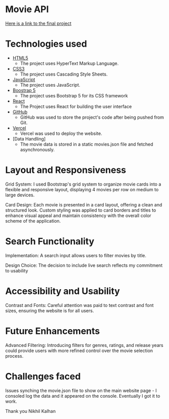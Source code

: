 # Movie API

[Here is a link to the final project](https://alma-economics-9gn3.vercel.app/)

# Technologies used

-   [HTML5](https://en.wikipedia.org/wiki/HTML)
    -   The project uses HyperText Markup Language.
-   [CSS3](https://en.wikipedia.org/wiki/CSS)
    -   The project uses Cascading Style Sheets.
-   [JavaScript](https://en.wikipedia.org/wiki/JavaScript)
    -   The project uses JavaScript.
-   [Boostrap 5](https://getbootstrap.com/docs/5.0/getting-started/introduction/)
    -   The project uses Bootstrap 5 for its CSS framework
-   [React](https://react.dev/learn/installation)
    -   The Project uses React for building the user interface
-   [GitHub](https://github.com/)
    -   GitHub was used to store the project's code after being pushed from Git.
-   [Vercel](https://vercel.com/)
    -   Vercel was used to deploy the website.
-   [Data Handling]
    -   The movie data is stored in a static movies.json file and fetched asynchronously.

#  Layout and Responsiveness

Grid System: I used Bootstrap's grid system to organize movie cards into a flexible and responsive layout, displaying 4 movies per row on medium to large devices.

Card Design: Each movie is presented in a card layout, offering a clean and structured look. Custom styling was applied to card borders and titles to enhance visual appeal and maintain consistency with the overall color scheme of the application.

# Search Functionality

Implementation: A search input allows users to filter movies by title.

Design Choice: The decision to include live search reflects my commitment to usability

# Accessibility and Usability

Contrast and Fonts: Careful attention was paid to text contrast and font sizes, ensuring the website is for all users.

# Future Enhancements

Advanced Filtering: Introducing filters for genres, ratings, and release years could provide users with more refined control over the movie selection process.

# Challenges faced

Issues synching the movie.json file to show on the main website page - I consoled log the data and it appeared on the console. Eventually I got it to work.

Thank you
Nikhil Kalhan
